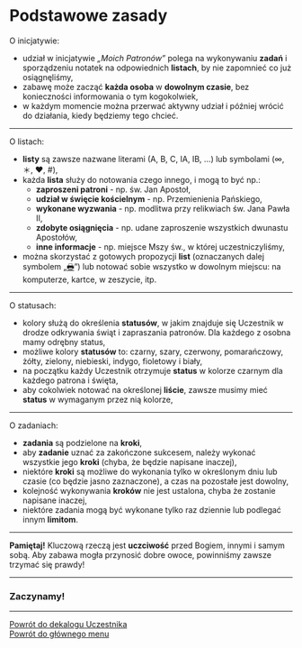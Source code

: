 # Podstawowe zasady
O inicjatywie:
- udział w inicjatywie _„Moich Patronów”_  polega na wykonywaniu **zadań** i sporządzeniu notatek na odpowiednich **listach**, by nie zapomnieć co już osiągnęliśmy,
- zabawę może zacząć **każda osoba** w **dowolnym czasie**, bez konieczności informowania o tym kogokolwiek,
- w każdym momencie można przerwać aktywny udział i później wrócić do działania, kiedy będziemy tego chcieć.

---
O listach:
- **listy** są zawsze nazwane literami (A, B, C, IA, IB, ...) lub symbolami (∞, ＊, ♥, #),
- każda **lista** służy do notowania czego innego, i mogą to być np.:
  - **zaproszeni patroni** - np. św. Jan Apostoł,
  - **udział w święcie kościelnym** - np. Przemienienia Pańskiego,
  - **wykonane wyzwania** - np. modlitwa przy relikwiach św. Jana Pawła II,
  - **zdobyte osiągnięcia** - np. udane zaproszenie wszystkich dwunastu Apostołów,
  - **inne informacje** - np. miejsce Mszy św., w której uczestniczyliśmy,
- można skorzystać z gotowych propozycji **list** (oznaczanych dalej symbolem „[🖶](wszystkie_materialy_do_pobrania.md)”) lub notować sobie wszystko w dowolnym miejscu: na komputerze, kartce, w zeszycie, itp.

---
O statusach:
- kolory służą do określenia **statusów**, w jakim znajduje się Uczestnik w drodze odkrywania świąt i zapraszania patronów. Dla każdego z osobna mamy odrębny status,
- możliwe kolory **statusów** to: <span class="status status-black">czarny</span>, <span class="status status-gray">szary</span>, <span class="status status-red">czerwony</span>, <span class="status status-orange">pomarańczowy</span>, <span class="status status-yellow">żółty</span>, <span class="status status-green">zielony</span>, <span class="status status-blue">niebieski</span>, <span class="status status-indigo">indygo</span>, <span class="status status-violet">fioletowy</span> i <span class="status status-white">biały</span>,
- na początku każdy Uczestnik otrzymuje **status** w kolorze <span class="status status-black">czarnym</span> dla każdego patrona i święta,
- aby cokolwiek notować na określonej **liście**, zawsze musimy mieć **status** w wymaganym przez nią kolorze,

---
O zadaniach:
- **zadania** są podzielone na **kroki**,
- aby **zadanie** uznać za zakończone sukcesem, należy wykonać wszystkie jego **kroki** (chyba, że będzie napisane inaczej),
- niektóre **kroki** są możliwe do wykonania tylko w określonym dniu lub czasie (co będzie jasno zaznaczone), a czas na pozostałe jest dowolny,
- kolejność wykonywania **kroków** nie jest ustalona, chyba że zostanie napisane inaczej,
- niektóre zadania mogą być wykonane tylko raz dziennie lub podlegać innym **limitom**.

---
**Pamiętaj!** Kluczową rzeczą jest **uczciwość** przed Bogiem, innymi i samym sobą. Aby zabawa mogła przynosić dobre owoce, powinniśmy zawsze trzymać się prawdy!

---
### <div class="colored centered">Zaczynamy!</div>

---
[Powrót do dekalogu Uczestnika](dekalog_uczestnika.md)  
[Powrót do głównego menu](index.md)
